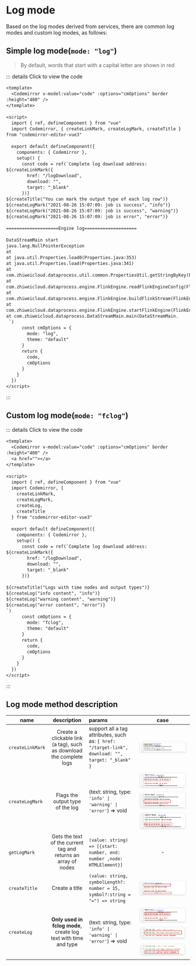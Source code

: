 # Log mode

Based on the log modes derived from services, there are common log modes and custom log modes, as follows:

## Simple log mode(`mode: "log"`)

> By default, words that start with a capital letter are shown in red

<component v-if="log" :is="log"></component>

::: details Click to view the code

```vue
<template>
  <Codemirror v-model:value="code" :options="cmOptions" border :height="400" />
</template>

<script>
  import { ref, defineComponent } from "vue"
  import Codemirror, { createLinkMark, createLogMark, createTitle } from "codemirror-editor-vue3"

  export default defineComponent({
    components: { Codemirror },
    setup() {
      const code = ref(`Complete log download address: ${createLinkMark({
        href: "/logDownload",
        download: "",
        target: "_blank"
      })}
${createTitle("You can mark the output type of each log row")}
${createLogMark("2021-08-26 15:07:09: job is success", "info")}
${createLogMark("2021-08-26 15:07:09: job is success", "warning")}
${createLogMark("2021-08-26 15:07:09: job is error", "error")}

====================Engine log====================

DataStreamMain start
java.lang.NullPointerException
at
at java.util.Properties.load0(Properties.java:353)
at java.util.Properties.load(Properties.java:341)
at com.zhiweicloud.dataprocess.util.common.PropertiesUtil.getStringByKey(PropertiesUtil.
at com.zhiweicloud.dataprocess.engine.FlinkEngine.readFlinkEngineConfig(FlinkEngine.
at com.zhiweicloud.dataprocess.engine.FlinkEngine.buildFlinkStream(FlinkEngine.
at com.zhiweicloud.dataprocess.engine.FlinkEngine.startFlinkEngine(FlinkEngine.
at com.zhiweicloud.dataprocess.DataStreamMain.main(DataStreamMain.
 `)
      const cmOptions = {
        mode: "log",
        theme: "default"
      }
      return {
        code,
        cmOptions
      }
    }
  })
</script>
```

:::

## Custom log mode(`mode: "fclog"`)

<component v-if="fcLog" :is="fcLog"></component>

::: details Click to view the code

```vue
<template>
  <Codemirror v-model:value="code" :options="cmOptions" border :height="400" />
  <a href=""></a>
</template>

<script>
  import { ref, defineComponent } from "vue"
  import Codemirror, {
    createLinkMark,
    createLogMark,
    createLog,
    createTitle
  } from "codemirror-editor-vue3"

  export default defineComponent({
    components: { Codemirror },
    setup() {
      const code = ref(`Complete log download address: ${createLinkMark({
        href: "/logDownload",
        download: "",
        target: "_blank"
      })}

${createTitle("Logs with time nodes and output types")}
${createLog("info content", "info")}
${createLog("warning content", "warning")}
${createLog("error content", "error")}
`)
      const cmOptions = {
        mode: "fclog",
        theme: "default"
      }
      return {
        code,
        cmOptions
      }
    }
  })
</script>
```

:::

## Log mode method description

| name | description | params | case |
| --- | :-: | :-- | :-: |
| `createLinkMark` | Create a clickable link (a tag), such as download the complete logs | support all a tag attributes, such as: `{ href: "/target-link", download: "", target: "_blank" }` | ![](../img/createMarkLink.jpg) |
| `createLogMark` | Flags the output type of the log | (text: string, type: `'info' \| 'warning' \| 'error'`) => void | ![](../img/info.jpg)![](../img/warning.jpg)![](../img/error.jpg) |
| `getLogMark` | Gets the text of the current tag and returns an array of nodes | `(value: string) => [{start: number, end: number ,node: HTMLElement}]` | - |
| `createTitle` | Create a title | `(value: string, symbolLength?: number = 15, symbol?:string = "=") => string` | ![](../img/createTitle.jpg) |
| `createLog` | **Only used in fclog mode**, create log text with time and type | (text: string, type: `'info' \| 'warning' \| 'error'`) => void | ![](../img/info.jpg)![](../img/warning-time.jpg)![](../img/error-time.jpg) |

<script>
import { shallowRef } from "vue"

export default {
  data() {
    return {
      log: null,
      fcLog:null
    }
  },

  mounted() {
    import('../demo/log/index.vue').then((module) => {
      this.log = shallowRef(module.default)
    })
    import('../demo/log/fclog.vue').then((module) => {
      this.fcLog = shallowRef(module.default)
    })
  }
}
</script>
